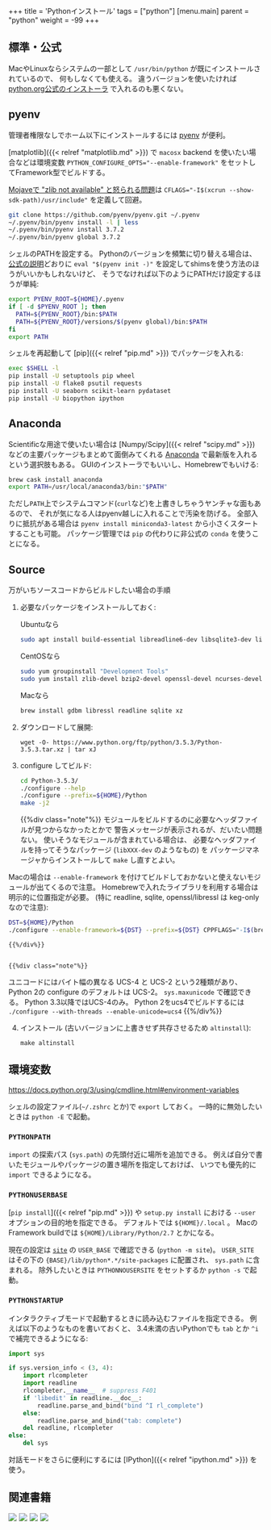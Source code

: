 +++
title = 'Pythonインストール'
tags = ["python"]
[menu.main]
  parent = "python"
  weight = -99
+++

## 標準・公式

MacやLinuxならシステムの一部として
`/usr/bin/python` が既にインストールされているので、
何もしなくても使える。
違うバージョンを使いたければ
[python.org公式のインストーラ](https://www.python.org/downloads/)
で入れるのも悪くない。


## pyenv

管理者権限なしでホーム以下にインストールするには
[pyenv](https://github.com/pyenv/pyenv)
が便利。

[matplotlib]({{< relref "matplotlib.md" >}}) で
`macosx` backend を使いたい場合などは環境変数
`PYTHON_CONFIGURE_OPTS="--enable-framework"`
をセットしてFramework型でビルドする。

[Mojaveで "zlib not available" と怒られる問題](https://github.com/pyenv/pyenv/issues/1219)は
`CFLAGS="-I$(xcrun --show-sdk-path)/usr/include"` を定義して回避。

```sh
git clone https://github.com/pyenv/pyenv.git ~/.pyenv
~/.pyenv/bin/pyenv install -l | less
~/.pyenv/bin/pyenv install 3.7.2
~/.pyenv/bin/pyenv global 3.7.2
```

シェルのPATHを設定する。
Pythonのバージョンを頻繁に切り替える場合は、
[公式の説明](https://github.com/pyenv/pyenv#installation)どおりに
`eval "$(pyenv init -)"`
を設定してshimsを使う方法のほうがいいかもしれないけど、
そうでなければ以下のようにPATHだけ設定するほうが単純:

```sh
export PYENV_ROOT=${HOME}/.pyenv
if [ -d $PYENV_ROOT ]; then
  PATH=${PYENV_ROOT}/bin:$PATH
  PATH=${PYENV_ROOT}/versions/$(pyenv global)/bin:$PATH
fi
export PATH
```

シェルを再起動して [pip]({{< relref "pip.md" >}}) でパッケージを入れる:

```sh
exec $SHELL -l
pip install -U setuptools pip wheel
pip install -U flake8 psutil requests
pip install -U seaborn scikit-learn pydataset
pip install -U biopython ipython
```


## Anaconda

Scientificな用途で使いたい場合は
[Numpy/Scipy]({{< relref "scipy.md" >}})
などの主要パッケージもまとめて面倒みてくれる
[Anaconda](https://docs.continuum.io/anaconda/)
で最新版を入れるという選択肢もある。
GUIのインストーラでもいいし、Homebrewでもいける:

```sh
brew cask install anaconda
export PATH=/usr/local/anaconda3/bin:"$PATH"
```

ただし`PATH`上でシステムコマンド(`curl`など)を上書きしちゃうヤンチャな面もあるので、
それが気になる人はpyenv越しに入れることで汚染を防げる。
全部入りに抵抗がある場合は
`pyenv install miniconda3-latest`
から小さくスタートすることも可能。
パッケージ管理では `pip` の代わりに非公式の `conda` を使うことになる。


## Source

万がいちソースコードからビルドしたい場合の手順

1.  必要なパッケージをインストールしておく:

    Ubuntuなら
    ```sh
    sudo apt install build-essential libreadline6-dev libsqlite3-dev libgdbm-dev zlib1g-dev libbz2-dev liblzma-dev
    ```

    CentOSなら
    ```sh
    sudo yum groupinstall "Development Tools"
    sudo yum install zlib-devel bzip2-devel openssl-devel ncurses-devel sqlite-devel readline-devel gdbm-devel xz-devel
    ```

    Macなら
    ```sh
    brew install gdbm libressl readline sqlite xz
    ```

1.  ダウンロードして展開:

        wget -O- https://www.python.org/ftp/python/3.5.3/Python-3.5.3.tar.xz | tar xJ

1.  configure してビルド:
    ```sh
    cd Python-3.5.3/
    ./configure --help
    ./configure --prefix=${HOME}/Python
    make -j2
    ```

    {{%div class="note"%}}
モジュールをビルドするのに必要なヘッダファイルが見つからなかったとかで
警告メッセージが表示されるが、だいたい問題ない。
使いそうなモジュールが含まれている場合は、
必要なヘッダファイルを持ってそうなパッケージ (`libXXX-dev` のようなもの) を
パッケージマネージャからインストールして `make` し直すとよい。

Macの場合は `--enable-framework`
を付けてビルドしておかないと使えないモジュールが出てくるので注意。
Homebrewで入れたライブラリを利用する場合は明示的に位置指定が必要。
(特に readline, sqlite, openssl/libressl は keg-only なので注意):

```sh
DST=${HOME}/Python
./configure --enable-framework=${DST} --prefix=${DST} CPPFLAGS="-I$(brew --prefix)/include -I$(brew --prefix)/opt/readline/include -I$(brew --prefix)/opt/sqlite/include -I$(brew --prefix)/opt/libressl/include" LDFLAGS="-L$(brew --prefix)/lib -L$(brew --prefix)/opt/readline/lib -L$(brew --prefix)/opt/sqlite/lib -L$(brew --prefix)/opt/libressl/lib"
```
    {{%/div%}}


    {{%div class="note"%}}
ユニコードにはバイト幅の異なる UCS-4 と UCS-2 という2種類があり、
Python 2の configure のデフォルトは UCS-2。
`sys.maxunicode` で確認できる。
Python 3.3以降ではUCS-4のみ。
Python 2をucs4でビルドするには
`./configure --with-threads --enable-unicode=ucs4`
    {{%/div%}}

4.  インストール
    (古いバージョンに上書きせず共存させるため `altinstall`):

        make altinstall


## 環境変数

https://docs.python.org/3/using/cmdline.html#environment-variables

シェルの設定ファイル(`~/.zshrc` とか)で `export` しておく。
一時的に無効したいときは `python -E` で起動。

### `PYTHONPATH`

`import` の探索パス (`sys.path`) の先頭付近に場所を追加できる。
例えば自分で書いたモジュールやパッケージの置き場所を指定しておけば、
いつでも優先的に `import` できるようになる。


### `PYTHONUSERBASE`

[`pip install`]({{< relref "pip.md" >}}) や `setup.py install` における
`--user` オプションの目的地を指定できる。
デフォルトでは `${HOME}/.local` 。
MacのFramework buildでは `${HOME}/Library/Python/2.7` とかになる。

現在の設定は
[`site`](https://docs.python.org/3/library/site.html)
の `USER_BASE` で確認できる (`python -m site`)。
`USER_SITE` はその下の `{BASE}/lib/python*.*/site-packages` に配置され、
`sys.path` に含まれる。
除外したいときは `PYTHONNOUSERSITE` をセットするか `python -s` で起動。


### `PYTHONSTARTUP`

インタラクティブモードで起動するときに読み込むファイルを指定できる。
例えば以下のようなものを書いておくと、
3.4未満の古いPythonでも `tab` とか `^i` で補完できるようになる:

```py
import sys

if sys.version_info < (3, 4):
    import rlcompleter
    import readline
    rlcompleter.__name__  # suppress F401
    if 'libedit' in readline.__doc__:
        readline.parse_and_bind("bind ^I rl_complete")
    else:
        readline.parse_and_bind("tab: complete")
    del readline, rlcompleter
else:
    del sys
```

対話モードをさらに便利にするには [IPython]({{< relref "ipython.md" >}}) を使う。


## 関連書籍

<a href="https://www.amazon.co.jp/dp/479738946X/ref=as_li_ss_il?ie=UTF8&qid=1485612008&sr=8-6&keywords=python&linkCode=li3&tag=heavywatal-22&linkId=5ea5e48ecc83b9439f21406b6f57c062" target="_blank"><img border="0" src="//ws-fe.amazon-adsystem.com/widgets/q?_encoding=UTF8&ASIN=479738946X&Format=_SL250_&ID=AsinImage&MarketPlace=JP&ServiceVersion=20070822&WS=1&tag=heavywatal-22" ></a><img src="https://ir-jp.amazon-adsystem.com/e/ir?t=heavywatal-22&l=li3&o=9&a=479738946X" width="1" height="1" border="0" alt="" style="border:none !important; margin:0px !important;" />
<a href="https://www.amazon.co.jp/dp/487311845X/ref=as_li_ss_il?ie=UTF8&linkCode=li3&tag=heavywatal-22&linkId=72a416f5d10a9e84aaab4b3ee9613329&language=ja_JP" target="_blank"><img border="0" src="//ws-fe.amazon-adsystem.com/widgets/q?_encoding=UTF8&ASIN=487311845X&Format=_SL250_&ID=AsinImage&MarketPlace=JP&ServiceVersion=20070822&WS=1&tag=heavywatal-22&language=ja_JP" ></a><img src="https://ir-jp.amazon-adsystem.com/e/ir?t=heavywatal-22&language=ja_JP&l=li3&o=9&a=487311845X" width="1" height="1" border="0" alt="" style="border:none !important; margin:0px !important;" />
<a href="https://www.amazon.co.jp/dp/4873118417/ref=as_li_ss_il?ie=UTF8&linkCode=li3&tag=heavywatal-22&linkId=6b1a04ec880b6c730bd6e80273e30e9c&language=ja_JP" target="_blank"><img border="0" src="//ws-fe.amazon-adsystem.com/widgets/q?_encoding=UTF8&ASIN=4873118417&Format=_SL250_&ID=AsinImage&MarketPlace=JP&ServiceVersion=20070822&WS=1&tag=heavywatal-22&language=ja_JP" ></a><img src="https://ir-jp.amazon-adsystem.com/e/ir?t=heavywatal-22&language=ja_JP&l=li3&o=9&a=4873118417" width="1" height="1" border="0" alt="" style="border:none !important; margin:0px !important;" />
<a href="https://www.amazon.co.jp/dp/4873117488/ref=as_li_ss_il?ie=UTF8&linkCode=li3&tag=heavywatal-22&linkId=2181a50362009e68f507d44fc38716b4&language=ja_JP" target="_blank"><img border="0" src="//ws-fe.amazon-adsystem.com/widgets/q?_encoding=UTF8&ASIN=4873117488&Format=_SL250_&ID=AsinImage&MarketPlace=JP&ServiceVersion=20070822&WS=1&tag=heavywatal-22&language=ja_JP" ></a><img src="https://ir-jp.amazon-adsystem.com/e/ir?t=heavywatal-22&language=ja_JP&l=li3&o=9&a=4873117488" width="1" height="1" border="0" alt="" style="border:none !important; margin:0px !important;" />

